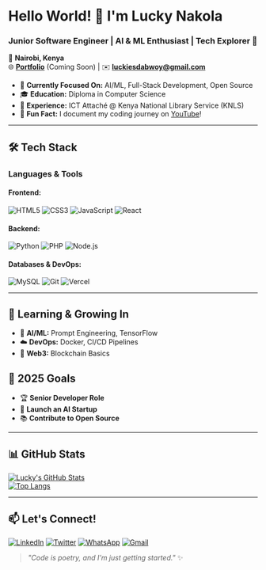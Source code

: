 # Hello World! 👋 I'm Lucky Nakola  
### Junior Software Engineer | AI & ML Enthusiast | Tech Explorer 🚀  

📍 **Nairobi, Kenya**  
🌐 **[Portfolio](#)** (Coming Soon) | ✉️ **luckiesdabwoy@gmail.com**  

- 🔭 **Currently Focused On:** AI/ML, Full-Stack Development, Open Source  
- 🎓 **Education:** Diploma in Computer Science  
- 💼 **Experience:** ICT Attaché @ Kenya National Library Service (KNLS)  
- 🎥 **Fun Fact:** I document my coding journey on [YouTube](#)!  

---

## 🛠️ Tech Stack  

### **Languages & Tools**  

#### Frontend:  
![HTML5](https://img.shields.io/badge/HTML5-E34F26?style=for-the-badge&logo=html5&logoColor=white)
![CSS3](https://img.shields.io/badge/CSS3-1572B6?style=for-the-badge&logo=css3&logoColor=white)
![JavaScript](https://img.shields.io/badge/JavaScript-F7DF1E?style=for-the-badge&logo=javascript&logoColor=black)
![React](https://img.shields.io/badge/React-61DAFB?style=for-the-badge&logo=react&logoColor=black)  

#### Backend:  
![Python](https://img.shields.io/badge/Python-3776AB?style=for-the-badge&logo=python&logoColor=white)
![PHP](https://img.shields.io/badge/PHP-777BB4?style=for-the-badge&logo=php&logoColor=white)
![Node.js](https://img.shields.io/badge/Node.js-339933?style=for-the-badge&logo=nodedotjs&logoColor=white)  

#### Databases & DevOps:  
![MySQL](https://img.shields.io/badge/MySQL-4479A1?style=for-the-badge&logo=mysql&logoColor=white)
![Git](https://img.shields.io/badge/Git-F05032?style=for-the-badge&logo=git&logoColor=white)
![Vercel](https://img.shields.io/badge/Vercel-000000?style=for-the-badge&logo=vercel&logoColor=white)  

---

## 🌱 **Learning & Growing In**  
- 🤖 **AI/ML:** Prompt Engineering, TensorFlow  
- ☁️ **DevOps:** Docker, CI/CD Pipelines  
- 🔗 **Web3:** Blockchain Basics  

## 🎯 **2025 Goals**  
- 🏆 **Senior Developer Role**  
- 🚀 **Launch an AI Startup**  
- 📚 **Contribute to Open Source**  

---

## 📊 **GitHub Stats**  
[![Lucky's GitHub Stats](https://github-readme-stats.vercel.app/api?username=yourusername&show_icons=true&theme=radical&hide_border=true)](https://github.com/yourusername)  
[![Top Langs](https://github-readme-stats.vercel.app/api/top-langs/?username=yourusername&layout=compact&theme=radical&hide_border=true)](https://github.com/yourusername)  

---

## 📫 **Let's Connect!**  
[![LinkedIn](https://img.shields.io/badge/LinkedIn-0077B5?style=for-the-badge&logo=linkedin&logoColor=white)](#)
[![Twitter](https://img.shields.io/badge/Twitter-1DA1F2?style=for-the-badge&logo=twitter&logoColor=white)](#)
[![WhatsApp](https://img.shields.io/badge/WhatsApp-25D366?style=for-the-badge&logo=whatsapp&logoColor=white)](#)
[![Gmail](https://img.shields.io/badge/Gmail-D14836?style=for-the-badge&logo=gmail&logoColor=white)](mailto:luckiesdabwoy@gmail.com)  

> *"Code is poetry, and I’m just getting started."* ✨  
